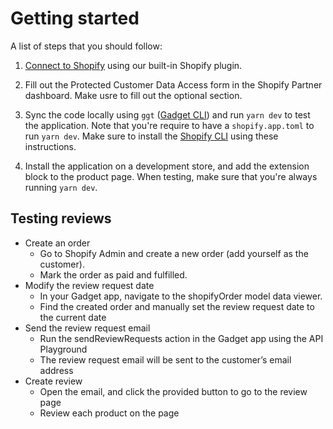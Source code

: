 # Getting started

A list of steps that you should follow:

1. [Connect to Shopify](https://docs.gadget.dev/guides/tutorials/connecting-to-shopify#connecting-to-shopify) using our built-in Shopify plugin.

2. Fill out the Protected Customer Data Access form in the Shopify Partner dashboard. Make usre to fill out the optional section.

3. Sync the code locally using `ggt` ([Gadget CLI](https://docs.gadget.dev/reference/ggt#ggt-reference)) and run `yarn dev` to test the application. Note that you're require to have a `shopify.app.toml` to run `yarn dev`. Make sure to install the [Shopify CLI](https://shopify.dev/docs/api/shopify-cli#installation) using these instructions.

4. Install the application on a development store, and add the extension block to the product page. When testing, make sure that you're always running `yarn dev`.

## Testing reviews

- Create an order
  - Go to Shopify Admin and create a new order (add yourself as the customer).
  - Mark the order as paid and fulfilled.
- Modify the review request date
  - In your Gadget app, navigate to the shopifyOrder model data viewer.
  - Find the created order and manually set the review request date to the current date
- Send the review request email
  - Run the sendReviewRequests action in the Gadget app using the API Playground
  - The review request email will be sent to the customer’s email address
- Create review
  - Open the email, and click the provided button to go to the review page
  - Review each product on the page
